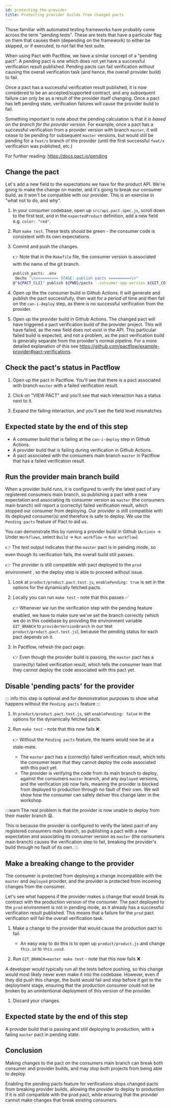 ```yaml
---
id: protecting-the-provider
title: Protecting provider builds from changed pacts
---
```


Those familiar with automated testing frameworks have probably come across the term "pending tests". These are tests that have a particular flag on them that causes them (depending on the framework) to either be skipped, or if executed, to not fail the test suite.

When using Pact with Pactflow, we have a similar concept of a "pending pact". A pending pact is one which does not yet have a successful verification result published. Pending pacts can fail verification without causing the overall verification task (and hence, the overall provider build) to fail.

Once a pact has a successful verification result published, it is now considered to be an accepted/supported contract, and any subsequent failure can only be as a result of the provider itself changing. Once a pact has left pending state, verification failures *will* cause the provider build to fail.

Something important to note about the pending calculation is that *it is based on the branch for the provider version*. For example, once a pact has a successful verification from a provider version with branch `master`, it will cease to be pending for subsequent `master` versions, but would still be pending for a `feat/x` branch of the provider (until the first successful `feat/x` verification was published, etc.)

For further reading: <https://docs.pact.io/pending>

## Change the pact

Let's add a new field to the expectations we have for the product API. We're going to make the change on master, and it's going to break our consumer build, as it won't be compatible with our provider. This is an exercise in "what not to do, and why".

1. In your consumer codebase, open up `src/api.pact.spec.js`, scroll down to the first test, and in the `expectedProduct` definition, add a new field e.g. `color: "red"`.

1. Run `make test`. These tests should be green - the consumer code is consistent with its own expectations.
   <!-- should we have a note here, as the consumer code doesnt depend on this field, this is consumer drift?  -->

1. Commit and push the changes.

    👉 Note that in the `Makefile` file, the consumer version is associated with the name of the git branch.

    ```bash
    publish_pacts: .env
     @echo "\n========== STAGE: publish pacts ==========\n"
    @"${PACT_CLI}" publish ${PWD}/pacts --consumer-app-version ${GIT_COMMIT} --branch ${GIT_BRANCH}
    ```

1. Open up the the consumer build in Github Actions. It will generate and publish the pact successfully, then wait for a period of time and then fail on the `can-i-deploy` step, as there is no successful verification from the provider.

1. Open up the provider build in Github Actions. The changed pact will have triggered a pact verification build of the provider project. This will have failed, as the new field does not exist in the API. This particular failed build is expected, and not a problem, as the pact verification build is generally separate from the provider's normal pipeline. For a more detailed explanation of this see <https://github.com/pactflow/example-provider#pact-verifications>.

## Check the pact's status in Pactflow

1. Open up the pact in Pactflow. You'll see that there is a pact associated with branch `master` with a failed verification result.

1. Click on "VIEW PACT" and you'll see that each interaction has a status next to it.

1. Expand the failing interaction, and you'll see the field level mismatches.

## Expected state by the end of this step

* A consumer build that is failing at the `can-i-deploy` step in Github Actions.
* A provider build that is failing during verification in Github Actions.
* A pact associated with the consumers main branch `master` in Pactflow that has a failed verification result.

## Run the provider main branch build

When a provider build runs, it is configured to verify the latest pact of any registered consumers main branch, so publishing a pact with a new expectation and associating its consumer version as `master` (the consumers main branch) will report a (correctly) failed verification result, which stopped our consumer from deploying. Our provider is still compatible with its deployed consumer(s) and therefore is safe to deploy. We use the `Pending pacts` feature of Pact to aid us.

You can demonstrate this by running a provider build in Github (`Actions` -> Under `Workflows`, select `Build` -> `Run workflow` -> `Run workflow`).

 👉 The test output indicates that the `master` pact is in pending mode, so even though its verification fails, the overall build still passes.

 👉 The provider is still compatible with pact deployed to the `prod` environment , so the deploy step is able to proceed without issue.

1. Look at `product/product.pact.test.js`, `enablePending: true` is set in the options for the dynamically fetched pacts.

1. Locally you can run `make test` - note that this passes ✅

    👉 Whenever we run the verification step with the pending feature enabled, we have to make sure we've set the branch correctly (which we do in this codebase by providing the environment variable `GIT_BRANCH` to `providerVersionBranch` in our test `product/product.pact.test.js`), because the pending status for each pact depends on it.

1. In Pactflow, refresh the pact page.

    👉 Even though the provider build is passing, the `master` pact has a (correctly) failed verification result, which tells the consumer team that they cannot deploy the code associated with this pact yet.

## Disable 'pending pacts' for the provider

::: info
this step is optional and for demonstration purposes to show what happens without the `Pending pacts` feature
:::

1. In `product/product.pact.test.js`, set `enablePending: false` in the options for the dynamically fetched pacts.

2. Run `make test` - note that this now fails ❌

    👉 Without the `Pending pacts` feature, the teams would now be at a stale-mate.
    * The `master` pact has a (correctly) failed verification result, which tells the consumer team that they cannot deploy the code associated with this pact yet.
    * The provider is verifying the code from its main branch to deploy, against the consumers `master` branch, and any `deployed` versions, and the verification job now fails, meaning the provider is blocked from deployed to production through no fault of their own. We will show how the consumer can safely deliver this change later in the workshop

:::warn
The real problem is that the provider is now unable to deploy from their master branch 😧.

This is because the provider is configured to verify the latest pact of any registered consumers main branch, so publishing a pact with a new expectation and associating its consumer version as `master` (the consumers main branch) causes the verification step to fail, breaking the provider's build through no fault of its own.
:::

## Make a breaking change to the provider

The consumer is protected from deploying a change incompatible with the `master` and `deployed` provider, and the provider is protected from incoming changes from the consumer.

Let's see what happens if the provider makes a change that would break its contract with the production version of the consumer. The pact deployed to the `prod` environment is not in pending mode, as it already has a successful verification result published. This means that a failure for the `prod` pact verification *will* fail the overall verification task.

1. Make a change to the provider that would cause the production pact to fail.
    * An easy way to do this is to open up `product/product.js` and change `this.id` to `this.uuid`.

1. Run `GIT_BRANCH=master make test` - note that this now fails ❌

  A developer would typically run all the tests before pushing, so this change would most likely never even make it into the codebase. However, even if they did push this change, the build would fail and stop before it got to the deployment stage, ensuring that the production consumer could not be broken by an unintentional deployment of this version of the provider.

1. Discard your changes.

## Expected state by the end of this step

A provider build that is passing and still deploying to production, with a failing `master` pact in pending state.

## Conclusion

Making changes to the pact on the consumers main branch can break both consumer and provider builds, and may stop both projects from being able to deploy.

Enabling the pending pacts feature for verifications stops changed pacts from breaking provider builds, allowing the provider to deploy to production if it is still compatible with the prod pact, while ensuring that the provider cannot make changes that break existing consumers.
